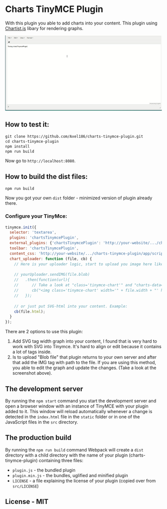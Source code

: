 # Charts TinyMCE Plugin

With this plugin you able to add charts into your content.
This plugin using [Chartist.js](https://gionkunz.github.io/chartist-js/) libary for rendering graphs.

![Charts TinyMCE Plugin - Visual demo](demo.gif)

## How to test it:

```
git clone https://github.com/Axel186/charts-tinymce-plugin.git
cd charts-tinymce-plugin
npm install
npm run build
```

Now go to `http://localhost:8080`.

## How to build the dist files:

```
npm run build
```

Now you got your own `dist` folder - minimized version of plugin already there.

### Configure your TinyMce:

```Javascript
tinymce.init({
  selector: 'textarea',
  plugins: 'chartsTinymcePlugin',
  external_plugins: {'chartsTinymcePlugin': 'http://your-website/.../charts-tinymce-plugin/plugin.js'}, // Add plugin to Tinymce
  toolbar: 'chartsTinymcePlugin',
  content_css: 'http://your-website/.../charts-tinymce-plugin/app/scripts/chartist/chartist.css', // Add chartist styles or use your own.
  chart_uploader: function (file, cb) {
    // Here is your uploader logic, start to upload you image here like that:

    // yourUploader.sendIMG(file.blob)
    //   .then(function(url){
    //      // Take a look at "class='tinymce-chart'" and "charts-data='" + file.chartsData + "'", it is really important to keep it in the tag - that's way you able to edit your graph.
    //      cb("<img class='tinymce-chart' width='" + file.width + "' height='" + file.height + "' src='" + url + "' charts-data='" + file.chartsData + "' />");
    //   });

    // or just put SVG-html into your content. Example:
    cb(file.html);
  }
});
```

There are 2 options to use this plugin:

1. Add SVG tag width graph into your content, I found that is very hard to work with SVG into Tinymce. It's hard to align or edit because it contains a lot of tags inside.
2. Is to upload "Blob file" that plugin returns to your own server and after that add the IMG tag with path to the file. If you are using this method, you able to edit the graph and update the changes. (Take a look at the screenshot above).

## The development server

By running the `npm start` command you start the development server and open a browser window with an instance of TinyMCE with your plugin added to it. This window will reload automatically whenever a change is detected in the `index.html` file in the `static` folder or in one of the JavaScript files in the `src` directory.

## The production build

By running the `npm run build` command Webpack will create a `dist` directory with a child directory with the name of your plugin (charts-tinymce-plugin) containing three files:

* `plugin.js` - the bundled plugin
* `plugin.min.js` - the bundles, uglified and minified plugin
* `LICENSE` - a file explaining the license of your plugin (copied over from `src/LICENSE`) 

## License - MIT
